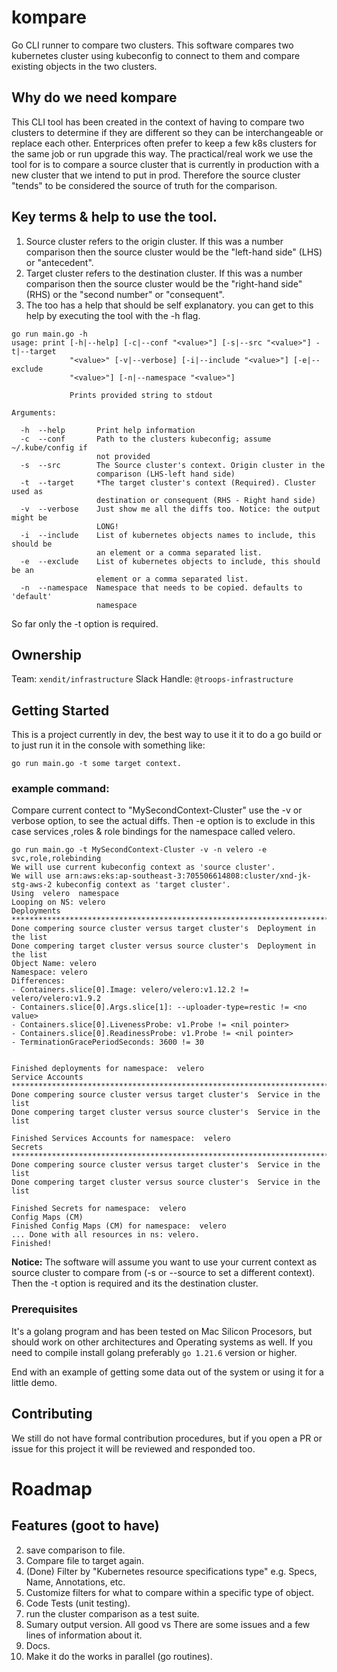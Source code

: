 # kompare

Go CLI runner to compare two clusters. This software compares two kubernetes cluster using kubeconfig to connect to them and compare existing objects in the two clusters.
## Why do we need kompare
This CLI tool has been created in the context of having to compare two clusters to determine if they are different so they can be interchangeable or replace each other. Enterprices often prefer to keep a few k8s clusters for the same job or run upgrade this way. The practical/real work we use the tool for is to compare a source cluster that is currently in production with a new cluster that we intend to put in prod. Therefore the source cluster "tends" to be considered the source of truth for the comparison.

## Key terms & help to use the tool.
1. Source cluster refers to the origin cluster. If this was a number comparison then the source cluster would be the "left-hand side" (LHS) or "antecedent".
2. Target cluster refers to the destination cluster. If this was a number comparison then the source cluster would be the "right-hand side" (RHS) or the "second number" or  "consequent".
3. The too has a help that should be self explanatory. you can get to this help by executing the tool with the -h flag.
```
go run main.go -h
usage: print [-h|--help] [-c|--conf "<value>"] [-s|--src "<value>"] -t|--target
             "<value>" [-v|--verbose] [-i|--include "<value>"] [-e|--exclude
             "<value>"] [-n|--namespace "<value>"]

             Prints provided string to stdout

Arguments:

  -h  --help       Print help information
  -c  --conf       Path to the clusters kubeconfig; assume ~/.kube/config if
                   not provided
  -s  --src        The Source cluster's context. Origin cluster in the
                   comparison (LHS-left hand side)
  -t  --target     *The target cluster's context (Required). Cluster used as
                   destination or consequent (RHS - Right hand side)
  -v  --verbose    Just show me all the diffs too. Notice: the output might be
                   LONG!
  -i  --include    List of kubernetes objects names to include, this should be
                   an element or a comma separated list.
  -e  --exclude    List of kubernetes objects to include, this should be an
                   element or a comma separated list.
  -n  --namespace  Namespace that needs to be copied. defaults to 'default'
                   namespace
```
So far only the -t option is required.

## Ownership
Team:   `xendit/infrastructure` 
Slack Handle: `@troops-infrastructure`

## Getting Started

This is a project currently in dev, the best way to use it it to do a go build or to just run it in the console with something like:
```
go run main.go -t some target context.
```
### example command:
Compare current contect to "MySecondContext-Cluster" use the -v or verbose option, to see the actual diffs. Then -e option is to exclude in this case services ,roles & role bindings for the namespace called velero.
```
go run main.go -t MySecondContext-Cluster -v -n velero -e svc,role,rolebinding
We will use current kubeconfig context as 'source cluster'.
We will use arn:aws:eks:ap-southeast-3:705506614808:cluster/xnd-jk-stg-aws-2 kubeconfig context as 'target cluster'.
Using  velero  namespace
Looping on NS: velero
Deployments
******************************************************************************************************
Done compering source cluster versus target cluster's  Deployment in the list
Done compering target cluster versus source cluster's  Deployment in the list
Object Name: velero
Namespace: velero
Differences:
- Containers.slice[0].Image: velero/velero:v1.12.2 != velero/velero:v1.9.2
- Containers.slice[0].Args.slice[1]: --uploader-type=restic != <no value>
- Containers.slice[0].LivenessProbe: v1.Probe != <nil pointer>
- Containers.slice[0].ReadinessProbe: v1.Probe != <nil pointer>
- TerminationGracePeriodSeconds: 3600 != 30


Finished deployments for namespace:  velero
Service Accounts
***************************************************************************************************
Done compering source cluster versus target cluster's  Service in the list
Done compering target cluster versus source cluster's  Service in the list

Finished Services Accounts for namespace:  velero
Secrets
***************************************************************************************************
Done compering source cluster versus target cluster's  Service in the list
Done compering target cluster versus source cluster's  Service in the list

Finished Secrets for namespace:  velero
Config Maps (CM)
Finished Config Maps (CM) for namespace:  velero
... Done with all resources in ns: velero.
Finished!
```
**Notice:** The software will assume you want to use your current context as source cluster to compare from (-s or --source to set a different context). Then the -t option is required and its the destination cluster. 

### Prerequisites

It's a golang program and has been tested on Mac Silicon Procesors, but should work on other architectures and Operating systems as well. If you need to compile install golang preferably `go 1.21.6` version or higher.

End with an example of getting some data out of the system or using it for a little demo.

## Contributing

We still do not have formal contribution procedures, but if you open a PR or issue for this project it will be reviewed and responded too.

# Roadmap

## Features (goot to have)
2. save comparison to file.
3. Compare file to target again.
3. (Done) Filter by "Kubernetes resource specifications type" e.g. Specs, Name, Annotations, etc. 
4. Customize filters for what to compare within a specific type of object.
5. Code Tests (unit testing).
6. run the cluster comparison as a test suite.
7. Sumary output version. All good vs There are some issues and a few lines of information about it.
8. Docs.
9. Make it do the works in parallel (go routines).
